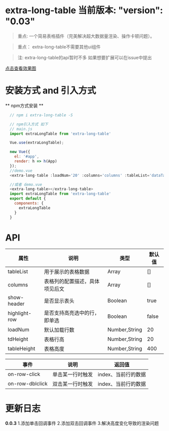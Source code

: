 # extra-long-table  当前版本: "version": "0.03"

> 重点: 一个简易表格插件（完美解决超大数据量渲染、操作卡顿问题）。

> 重点： extra-long-table不需要其他ui组件

> 注: extra-long-table的api暂时不多 如果想要扩展可以在issue中提出


[点击查看效果图](https://github.com/github307896154/ExtraLongTable/blob/master/xgt.png)

# 安装方式 and 引入方式
  ** npm方式安装 **
``` javascript
  // npm i extra-long-table -S

  // npm引入方式 如下
  // main.js
  import extraLongTable from 'extra-long-table'

  Vue.use(extraLongTable);

  new Vue({
    el: '#app',
    render: h => h(App)
  });
  //demo.vue
  <extra-long-table :loadNum='20' :columns='columns' :tableList='dataTable'></extra-long-table>

  //或者 demo.vue
  <extra-long-table></extra-long-table>
  import extraLongTable from 'extra-long-table'
  export default {
    components: {
      extraLongTable
    }
  }
```

# API
| 属性 | 说明 | 类型 | 默认值 |
| ------ | ------ | ------ | ------ |
| tableList | 用于展示的表格数据 | Array | [] |
| columns | 表格列的配置描述，具体项见后文 | Array | [] |
| show-header | 是否显示表头 | Boolean | true |
| highlight-row | 是否支持高亮选中的行，即单选 | Boolean | false |
| loadNum | 默认加载行数 | Number,String | 20 |
| tdHeight | 表格行高 | Number,String | 20 |
| tableHeight | 表格高度 | Number,String | 400 |


| 事件 | 说明 |返回值 |
| ------ | ------ | ------ |
| on-row-click | 单击某一行时触发 | index、当前行的数据 |
| on-row-dblclick | 双击某一行时触发 | index、当前行的数据 |
# 更新日志
**0.0.3**
1.添加单击回调事件
2.添加双击回调事件
3.解决高度变化导致的渲染问题


